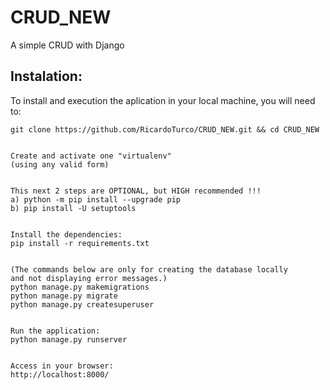 # CRUD_NEW
A simple CRUD with Django

## Instalation:

To install and execution the aplication in your local machine, you will need to:

```
git clone https://github.com/RicardoTurco/CRUD_NEW.git && cd CRUD_NEW


Create and activate one "virtualenv"
(using any valid form) 


This next 2 steps are OPTIONAL, but HIGH recommended !!!
a) python -m pip install --upgrade pip
b) pip install -U setuptools


Install the dependencies:
pip install -r requirements.txt


(The commands below are only for creating the database locally  
and not displaying error messages.)
python manage.py makemigrations
python manage.py migrate
python manage.py createsuperuser


Run the application:
python manage.py runserver


Access in your browser:
http://localhost:8000/
```

